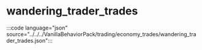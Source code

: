 # wandering_trader_trades

:::code language="json" source="../../../VanillaBehaviorPack/trading/economy_trades/wandering_trader_trades.json":::